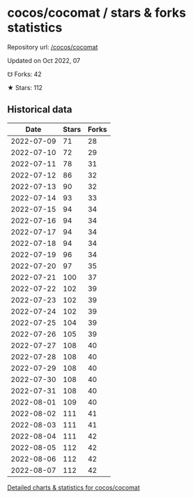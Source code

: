 # cocos/cocomat / stars & forks statistics

Repository url: [/cocos/cocomat](https://github.com/cocos/cocomat)

Updated on Oct 2022, 07

☋ Forks: 42

★ Stars: 112

## Historical data
| Date | Stars | Forks |
|------|-------|-------|
| 2022-07-09 | 71 | 28 | 
| 2022-07-10 | 72 | 29 | 
| 2022-07-11 | 78 | 31 | 
| 2022-07-12 | 86 | 32 | 
| 2022-07-13 | 90 | 32 | 
| 2022-07-14 | 93 | 33 | 
| 2022-07-15 | 94 | 34 | 
| 2022-07-16 | 94 | 34 | 
| 2022-07-17 | 94 | 34 | 
| 2022-07-18 | 94 | 34 | 
| 2022-07-19 | 96 | 34 | 
| 2022-07-20 | 97 | 35 | 
| 2022-07-21 | 100 | 37 | 
| 2022-07-22 | 102 | 39 | 
| 2022-07-23 | 102 | 39 | 
| 2022-07-24 | 102 | 39 | 
| 2022-07-25 | 104 | 39 | 
| 2022-07-26 | 105 | 39 | 
| 2022-07-27 | 108 | 40 | 
| 2022-07-28 | 108 | 40 | 
| 2022-07-29 | 108 | 40 | 
| 2022-07-30 | 108 | 40 | 
| 2022-07-31 | 108 | 40 | 
| 2022-08-01 | 109 | 40 | 
| 2022-08-02 | 111 | 41 | 
| 2022-08-03 | 111 | 41 | 
| 2022-08-04 | 111 | 42 | 
| 2022-08-05 | 112 | 42 | 
| 2022-08-06 | 112 | 42 | 
| 2022-08-07 | 112 | 42 | 


[Detailed charts & statistics for cocos/cocomat](https://reviewgithub.com/rep/cocos/cocomat)
